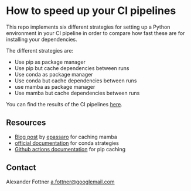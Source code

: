 # How to speed up your CI pipelines
This repo implements six different strategies for setting up a Python environment in your CI pipeline in order
to compare how fast these are for installing your dependencies.

The different strategies are:

* Use pip as package manager
* Use pip but cache dependencies between runs
* Use conda as package manager
* Use conda but cache dependencies between runs
* use mamba as package manager
* Use mamba but cache dependencies between runs

You can find the results of the CI pipelines [here](https://github.com/AlexF1994/cache-dependencies/actions).

## Resources
* [Blog post](https://dev.to/epassaro/caching-anaconda-environments-in-github-actions-5hde) by [epassaro](https://dev.to/epassaro) for caching mamba
* [official documentation](https://github.com/marketplace/actions/setup-miniconda#example-6-mamba) for conda strategies
* [Github actions documentation](https://github.blog/changelog/2021-11-23-github-actions-setup-python-now-supports-dependency-caching/) for pip caching

## Contact
Alexander Fottner a.fottner@googlemail.com